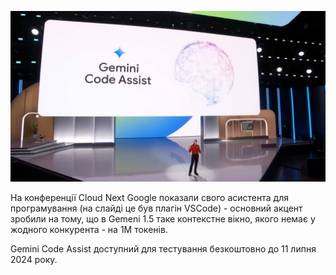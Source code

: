 <!--
date: 2025-02-02T23:23:04.121Z
photo: ![Photo](2024-04-11-18-19-35.jpg)


-->

![Photo](2024-04-11-18-19-35.jpg)

На конференції Cloud Next Google показали свого асистента для програмування (на слайді це був плагін VSCode) - основний акцент зробили на тому, що в Gemeni 1.5 таке контекстне вікно, якого немає у жодного конкурента - на 1М токенів.

Gemini Code Assist доступний для тестування безкоштовно до 11 липня 2024 року.